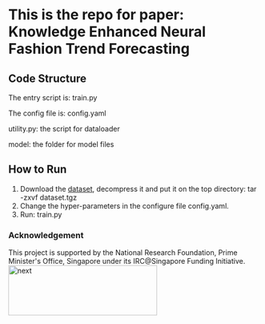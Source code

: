 # This is the repo for paper: Knowledge Enhanced Neural Fashion Trend Forecasting

## Code Structure

The entry script is: train.py

The config file is: config.yaml

utility.py: the script for dataloader

model: the folder for model files

## How to Run
1. Download the [dataset](https://drive.google.com/open?id=1OtwOoHYMuLKy_Yjk-_rgjJL5uMWWhPn8), decompress it and put it on the top directory: tar -zxvf dataset.tgz
2. Change the hyper-parameters in the configure file config.yaml.
3. Run: train.py


### Acknowledgement
This project is supported by the National Research Foundation, Prime Minister's Office, Singapore under its IRC@Singapore Funding Initiative.
<img src="https://github.com/mysbupt/KERN/blob/master/next.png" width = "297" height = "100" alt="next" align=center />
